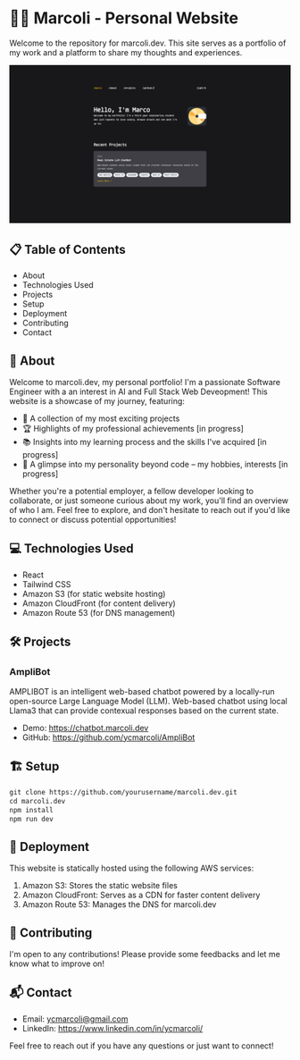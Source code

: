 # 👨‍💻 Marcoli - Personal Website

Welcome to the repository for marcoli.dev. This site serves as a portfolio of my work and a platform to share my thoughts and experiences.

![marcoli.dev preview](./preview.png)

## 📋 Table of Contents
- About
- Technologies Used
- Projects
- Setup
- Deployment
- Contributing
- Contact

## 🌟 About
Welcome to marcoli.dev, my personal portfolio! I'm a passionate Software Engineer with a an interest in AI and Full Stack Web Deveopment! This website is a showcase of my journey, featuring:

- 🚀 A collection of my most exciting projects
- 🏆 Highlights of my professional achievements [in progress]
- 📚 Insights into my learning process and the skills I've acquired [in progress]
- 🎨 A glimpse into my personality beyond code – my hobbies, interests [in progress]

Whether you're a potential employer, a fellow developer looking to collaborate, or just someone curious about my work, you'll find an overview of who I am. Feel free to explore, and don't hesitate to reach out if you'd like to connect or discuss potential opportunities!

## 💻 Technologies Used
- React
- Tailwind CSS
- Amazon S3 (for static website hosting)
- Amazon CloudFront (for content delivery)
- Amazon Route 53 (for DNS management)

## 🛠️ Projects
### AmpliBot

AMPLIBOT is an intelligent web-based chatbot powered by a locally-run open-source Large Language Model (LLM). Web-based chatbot using local Llama3 that can provide contexual responses based on the current state.

- Demo: https://chatbot.marcoli.dev
- GitHub: https://github.com/ycmarcoli/AmpliBot

## 🏗️ Setup
```
git clone https://github.com/yourusername/marcoli.dev.git
cd marcoli.dev
npm install
npm run dev
```

## 🚀 Deployment
This website is statically hosted using the following AWS services:
1. Amazon S3: Stores the static website files
2. Amazon CloudFront: Serves as a CDN for faster content delivery
3. Amazon Route 53: Manages the DNS for marcoli.dev

## 🤝 Contributing
I'm open to any contributions! Please provide some feedbacks and let me know what to improve on!

## 📬 Contact
- Email: ycmarcoli@gmail.com
- LinkedIn: https://www.linkedin.com/in/ycmarcoli/

Feel free to reach out if you have any questions or just want to connect!
